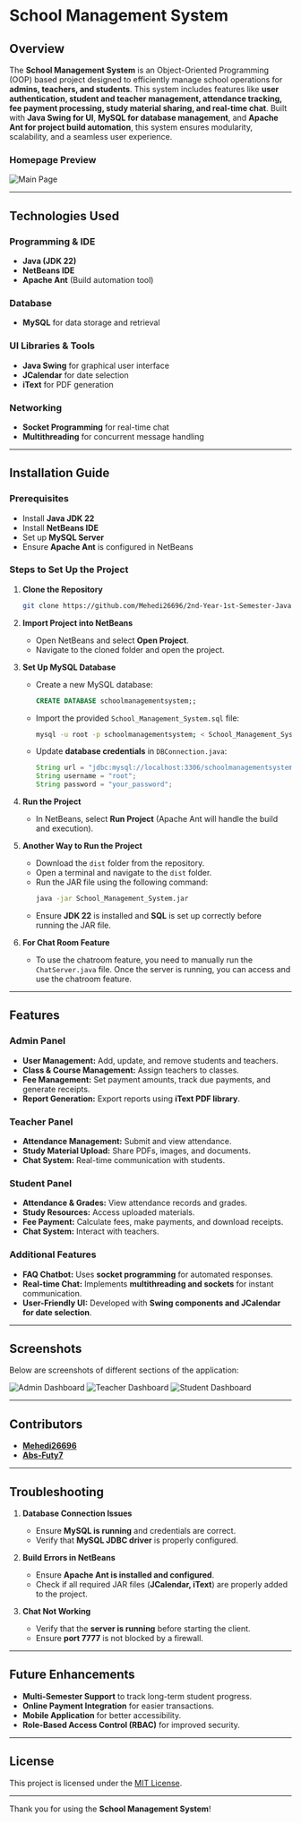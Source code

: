 # School Management System

## Overview
The **School Management System** is an Object-Oriented Programming (OOP) based project designed to efficiently manage school operations for **admins, teachers, and students**. This system includes features like **user authentication, student and teacher management, attendance tracking, fee payment processing, study material sharing, and real-time chat**. Built with **Java Swing for UI**, **MySQL for database management**, and **Apache Ant for project build automation**, this system ensures modularity, scalability, and a seamless user experience.

### **Homepage Preview**
![Main Page](src/screenshot/Main.PNG)

---

## Technologies Used
### **Programming & IDE**
- **Java (JDK 22)**
- **NetBeans IDE**
- **Apache Ant** (Build automation tool)

### **Database**
- **MySQL** for data storage and retrieval

### **UI Libraries & Tools**
- **Java Swing** for graphical user interface
- **JCalendar** for date selection
- **iText** for PDF generation

### **Networking**
- **Socket Programming** for real-time chat
- **Multithreading** for concurrent message handling

---

## Installation Guide
### **Prerequisites**
- Install **Java JDK 22**
- Install **NetBeans IDE**
- Set up **MySQL Server**
- Ensure **Apache Ant** is configured in NetBeans

### **Steps to Set Up the Project**
1. **Clone the Repository**
   ```bash
   git clone https://github.com/Mehedi26696/2nd-Year-1st-Semester-Java-OOP.git
   ```
2. **Import Project into NetBeans**
   - Open NetBeans and select **Open Project**.
   - Navigate to the cloned folder and open the project.

3. **Set Up MySQL Database**
   - Create a new MySQL database:
     ```sql
     CREATE DATABASE schoolmanagementsystem;;
     ```
   - Import the provided `School_Management_System.sql` file:
     ```bash
     mysql -u root -p schoolmanagementsystem; < School_Management_System.sql
     ```
   - Update **database credentials** in `DBConnection.java`:
     ```java
     String url = "jdbc:mysql://localhost:3306/schoolmanagementsystem;";
     String username = "root";
     String password = "your_password";
     ```

4. **Run the Project**
   - In NetBeans, select **Run Project** (Apache Ant will handle the build and execution).

5. **Another Way to Run the Project**
   - Download the `dist` folder from the repository.
   - Open a terminal and navigate to the `dist` folder.
   - Run the JAR file using the following command:
     ```bash
     java -jar School_Management_System.jar
     ```
   - Ensure **JDK 22** is installed and **SQL** is set up correctly before running the JAR file.
6. **For Chat Room Feature**
   - To use the chatroom feature, you need to manually run the `ChatServer.java` file. Once the server is running, you can access and use the chatroom feature.
---

## Features
### **Admin Panel**
- **User Management:** Add, update, and remove students and teachers.
- **Class & Course Management:** Assign teachers to classes.
- **Fee Management:** Set payment amounts, track due payments, and generate receipts.
- **Report Generation:** Export reports using **iText PDF library**.

### **Teacher Panel**
- **Attendance Management:** Submit and view attendance.
- **Study Material Upload:** Share PDFs, images, and documents.
- **Chat System:** Real-time communication with students.

### **Student Panel**
- **Attendance & Grades:** View attendance records and grades.
- **Study Resources:** Access uploaded materials.
- **Fee Payment:** Calculate fees, make payments, and download receipts.
- **Chat System:** Interact with teachers.

### **Additional Features**
- **FAQ Chatbot:** Uses **socket programming** for automated responses.
- **Real-time Chat:** Implements **multithreading and sockets** for instant communication.
- **User-Friendly UI:** Developed with **Swing components and JCalendar for date selection**.

---

## Screenshots
Below are screenshots of different sections of the application:

![Admin Dashboard](src/screenshot/AdminDashboard.PNG)
![Teacher Dashboard](src/screenshot/TeacherDashboard.PNG)
![Student Dashboard](src/screenshot/StudentDashboard.PNG)


---

## Contributors
- **[Mehedi26696](https://github.com/Mehedi26696)**
- **[Abs-Futy7](https://github.com/Abs-Futy7)**
---

## Troubleshooting
1. **Database Connection Issues**
   - Ensure **MySQL is running** and credentials are correct.
   - Verify that **MySQL JDBC driver** is properly configured.

2. **Build Errors in NetBeans**
   - Ensure **Apache Ant is installed and configured**.
   - Check if all required JAR files (**JCalendar, iText**) are properly added to the project.

3. **Chat Not Working**
   - Verify that the **server is running** before starting the client.
   - Ensure **port 7777** is not blocked by a firewall.

---

## Future Enhancements
- **Multi-Semester Support** to track long-term student progress.
- **Online Payment Integration** for easier transactions.
- **Mobile Application** for better accessibility.
- **Role-Based Access Control (RBAC)** for improved security.

---

## License
This project is licensed under the [MIT License](LICENSE).

---

Thank you for using the **School Management System**!

